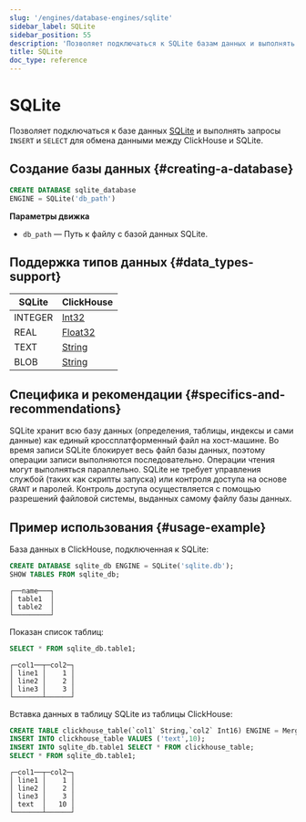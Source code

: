 ```yaml
---
slug: '/engines/database-engines/sqlite'
sidebar_label: SQLite
sidebar_position: 55
description: 'Позволяет подключаться к SQLite базам данных и выполнять `INSERT`'
title: SQLite
doc_type: reference
---
```

# SQLite

Позволяет подключаться к базе данных [SQLite](https://www.sqlite.org/index.html) и выполнять запросы `INSERT` и `SELECT` для обмена данными между ClickHouse и SQLite.

## Создание базы данных {#creating-a-database}

```sql
CREATE DATABASE sqlite_database
ENGINE = SQLite('db_path')
```

**Параметры движка**

- `db_path` — Путь к файлу с базой данных SQLite.

## Поддержка типов данных {#data_types-support}

|  SQLite   | ClickHouse                                              |
|---------------|---------------------------------------------------------|
| INTEGER       | [Int32](../../sql-reference/data-types/int-uint.md)     |
| REAL          | [Float32](../../sql-reference/data-types/float.md)      |
| TEXT          | [String](../../sql-reference/data-types/string.md)      |
| BLOB          | [String](../../sql-reference/data-types/string.md)      |

## Специфика и рекомендации {#specifics-and-recommendations}

SQLite хранит всю базу данных (определения, таблицы, индексы и сами данные) как единый кроссплатформенный файл на хост-машине. Во время записи SQLite блокирует весь файл базы данных, поэтому операции записи выполняются последовательно. Операции чтения могут выполняться параллельно.
SQLite не требует управления службой (таких как скрипты запуска) или контроля доступа на основе `GRANT` и паролей. Контроль доступа осуществляется с помощью разрешений файловой системы, выданных самому файлу базы данных.

## Пример использования {#usage-example}

База данных в ClickHouse, подключенная к SQLite:

```sql
CREATE DATABASE sqlite_db ENGINE = SQLite('sqlite.db');
SHOW TABLES FROM sqlite_db;
```

```text
┌──name───┐
│ table1  │
│ table2  │
└─────────┘
```

Показан список таблиц:

```sql
SELECT * FROM sqlite_db.table1;
```

```text
┌─col1──┬─col2─┐
│ line1 │    1 │
│ line2 │    2 │
│ line3 │    3 │
└───────┴──────┘
```
Вставка данных в таблицу SQLite из таблицы ClickHouse:

```sql
CREATE TABLE clickhouse_table(`col1` String,`col2` Int16) ENGINE = MergeTree() ORDER BY col2;
INSERT INTO clickhouse_table VALUES ('text',10);
INSERT INTO sqlite_db.table1 SELECT * FROM clickhouse_table;
SELECT * FROM sqlite_db.table1;
```

```text
┌─col1──┬─col2─┐
│ line1 │    1 │
│ line2 │    2 │
│ line3 │    3 │
│ text  │   10 │
└───────┴──────┘
```